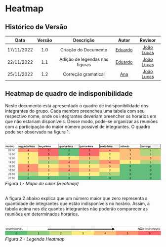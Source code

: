 # Heatmap

## Histórico de Versão
|Data|Versão|Descrição|Autor|Revisor|
| :----------: | :------: | :-----------: | :---------: |:---------: |
|17/11/2022|1.0|Criação do Documento| [Eduardo](https://github.com/edudsan)| [João Lucas](https://github.com/HacKairos)|
|22/11/2022|1.1|Adição de legendas nas figuras| [Eduardo](https://github.com/edudsan)| [João Lucas](https://github.com/HacKairos)|
|25/11/2022|1.2|Correção gramatical| [Ana](https://github.com/AnHoff)| [João Lucas](https://github.com/HacKairos)|

## Heatmap de quadro de indisponibilidade

Neste documento está apresentado o quadro de indisponibilidade dos integrantes do grupo. Cada membro preencheu uma tabela com seu respectivo nome, onde os integrantes deveriam preencher os horários em que não estariam disponíveis. Desse modo, pode-se organizar as reuniões com a participação do maior número possível de integrantes. O quadro pode ser observado na figura 1.<br><br>

<img src='../../assets/images/heatmap.png'></img><br>
*Figura 1 - Mapa de calor (Heatmap)*<br><br>

A figura 2 abaixo explica que um número maior que zero representa a quantidade de integrantes que estão indisponíveis no horário. Assim, a tabela acima nos diz quantos integrantes não poderão comparecer às reuniões em determinados horários.<br><br>

<img src='../../assets/images/legendaHeatmap.png'></img><br>
*Figura 2 - Legenda Heatmap*
